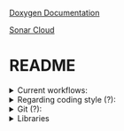 

[Doxygen Documentation](https://definitelynotsimon13.github.io/jsonToBatProject/)

[Sonar Cloud](https://sonarcloud.io/dashboard?id=DefinitelyNotSimon13_jsonToBatProject&branch=main)

# README

<details>
<summary>Current workflows:</summary>
    
- build
    - build and test the application on:
        - windows with cl
        - ubunut with g++
        - ubuntu with clang++
- buildWithPrecompiled
    - Same as build but with the precompiled libraries
- CodeQl
    - Code security
- Doxygen Action
    - Generate Doxygen documentation
    - Deploys generated documentation to gh-pages
- Microsoft C++ Code Analysis
- pages-build-deployment
- SonarCloud
    - Static code analysis
_For Scanning Alerts -> Security_

</details>

<details>
<summary>Regarding coding style (?):</summary>
    
- no classes in global namespace
- no "using NAMESPACE"
- 4 space indenting
- ?
_setup astyle options?_

</details>

<details>
<summary>Git (?):</summary>
    
- no direct commits onto main (only via pull-requests)
- 
</details>

<details>
<summary>Libraries</summary>
    
- jsoncpp
- Easyloggingpp
- Catch2

Libraries can be found in ./lib. They are subprojects and will be compiled when building the project for the first time. Alternatevly compiled versions can be found at ./lib/compiled.
As is, this approach works on linux (gcc, clang) and Windows (Mingw). As steps found in the tutorial (checking for compiler in cmake) are not necessary.

## Precompiled
By setting the flag ```-DPRECOMPILED=ON``` when initialising the cmake project, the precompiled versions of the libraries will be used.
***This does currently not work under windows***

</details>




